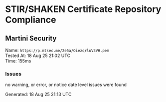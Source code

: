 # STIR/SHAKEN Certificate Repository Compliance

## Martini Security

Name: `https://p.mtsec.me/2e5a/OiezqrluV3VH.pem`\
Tested At: 18 Aug 25 21:02 UTC\
Time: 155ms

### Issues

no warning, or error, or notice date level issues were found

Generated: 18 Aug 25 21:13 UTC